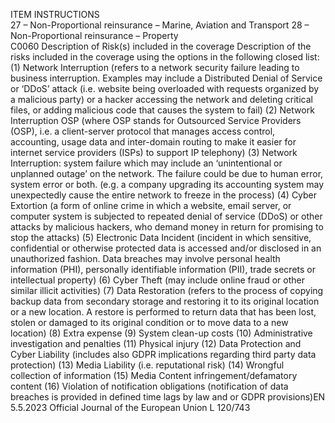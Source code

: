  
ITEM  INSTRUCTIONS  
27 – Non-Proportional reinsurance – Marine, Aviation and Transport 
28 – Non-Proportional reinsurance – Property  
C0060  Description of Risk(s) included 
in the coverage  Description of the risks included in the coverage using the options in the 
following closed list: 
(1) Network Interruption (refers to a network security failure leading to business 
interruption. Examples may include a Distributed Denial of Service or ‘DDoS’ 
attack (i.e. website being overloaded with requests organized by a malicious 
party) or a hacker accessing the network and deleting critical files, or adding 
malicious code that causes the system to fail) 
(2) Network Interruption OSP (where OSP stands for Outsourced Service 
Providers (OSP), i.e. a client-server protocol that manages access control, 
accounting, usage data and inter-domain routing to make it easier for 
internet service providers (ISPs) to support IP telephony) 
(3) Network Interruption: system failure which may include an ‘unintentional or 
unplanned outage’ on the network. 
The failure could be due to human error, system error or both. (e.g. a 
company upgrading its accounting system may unexpectedly cause the 
entire network to freeze in the process) 
(4) Cyber Extortion (a form of online crime in which a website, email server, or 
computer system is subjected to repeated denial of service (DDoS) or other 
attacks by malicious hackers, who demand money in return for promising to 
stop the attacks) 
(5) Electronic Data Incident (incident in which sensitive, confidential or 
otherwise protected data is accessed and/or disclosed in an unauthorized 
fashion. Data breaches may involve personal health information (PHI), 
personally identifiable information (PII), trade secrets or intellectual property) 
(6) Cyber Theft (may include online fraud or other similar illicit activities) 
(7) Data Restoration (refers to the process of copying backup data from 
secondary storage and restoring it to its original location or a new 
location. A restore is performed to return data that has been lost, stolen 
or damaged to its original condition or to move data to a new location) 
(8) Extra expense 
(9) System clean-up costs 
(10) Administrative investigation and penalties 
(11) Physical injury 
(12) Data Protection and Cyber Liability (includes also GDPR implications 
regarding third party data protection) 
(13) Media Liability (i.e. reputational risk) 
(14) Wrongful collection of information 
(15) Media Content infringement/defamatory content 
(16) Violation of notification obligations (notification of data breaches is provided 
in defined time lags by law and or GDPR provisions)EN  5.5.2023 Official Journal of the European Union L 120/743